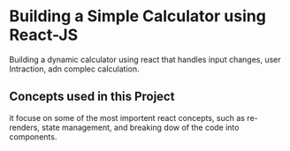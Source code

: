 # Building a Simple Calculator using React-JS
Building a dynamic calculator using react that handles input changes, user Intraction, adn complec calculation.
## Concepts used in this Project
it focuse on some of the most importent react concepts, such as re-renders, state management, and breaking dow of the code into components.
